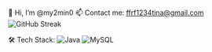 👋 Hi, I’m @my2min0
📫 Contact me: [ffrf1234tina@gmail.com](mailto:ffrf1234tina@gmail.com)  
![GitHub Streak](https://github-readme-streak-stats.herokuapp.com/?user=your-username&theme=radical)

🛠 Tech Stack:
![Java](https://img.shields.io/badge/Java-007396?style=flat&logo=java&logoColor=white&backgroundColor=pink)
![MySQL](https://img.shields.io/badge/MySQL-005C84?style=flat&logo=mysql&logoColor=white)

